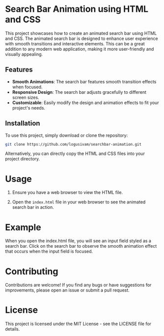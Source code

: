 # Search Bar Animation using HTML and CSS

This project showcases how to create an animated search bar using HTML and CSS. The animated search bar is designed to enhance user experience with smooth transitions and interactive elements. This can be a great addition to any modern web application, making it more user-friendly and visually appealing.

## Features

- **Smooth Animations**: The search bar features smooth transition effects when focused.
- **Responsive Design**: The search bar adjusts gracefully to different screen sizes.
- **Customizable**: Easily modify the design and animation effects to fit your project's needs.

## Installation

To use this project, simply download or clone the repository:

```bash
git clone https://github.com/logusivam/searchbar-animation.git
```

Alternatively, you can directly copy the HTML and CSS files into your project directory.

# Usage
1. Ensure you have a web browser to view the HTML file.

2. Open the `index.html` file in your web browser to see the animated search bar in action.

# Example
When you open the index.html file, you will see an input field styled as a search bar. Click on the search bar to observe the smooth animation effect that occurs when the input field is focused.

# Contributing
Contributions are welcome! If you find any bugs or have suggestions for improvements, please open an issue or submit a pull request.

# License
This project is licensed under the MIT License - see the LICENSE file for details.
